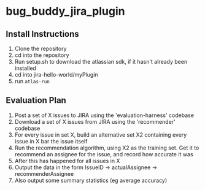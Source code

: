 # bug_buddy_jira_plugin

## Install Instructions
1. Clone the repository
1. cd into the repository
1. Run setup.sh to download the atlassian sdk, if it hasn't already been installed
1. cd into jira-hello-world/myPlugin
1. run `atlas-run`

## Evaluation Plan
1. Post a set of X issues to JIRA using the 'evaluation-harness' codebase
1. Download a set of X issues from JIRA using the 'recommender' codebase
1. For every issue in set X, build an alternative set X2 containing every issue in X bar the issue itself
1. Run the recommendation algorithm, using X2 as the training set. Get it to recommend an assignee for the issue, and record how accurate it was
1. After this has happened for all issues in X
1. Output the data in the form IssueID -> actualAssignee -> recommenderAssignee
1. Also output some summary statistics (eg average accuracy)
